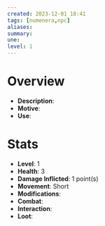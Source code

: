 ```yaml
---
created: 2023-12-01 18:41
tags: [numenera,npc]
aliases:
summary: 
une: 
level: 1
---
```

# Overview
- **Description**: 
- **Motive**: 
- **Use**:

# Stats
- **Level**: 1
- **Health**: 3
- **Damage Inflicted**: 1 point(s)
- **Movement**: Short 
- **Modifications**: 
- **Combat**: 
- **Interaction**: 
- **Loot**: 